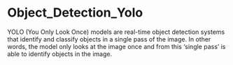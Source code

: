 # Object_Detection_Yolo
YOLO (You Only Look Once) models are real-time object detection systems that identify and classify objects in a single pass of the image. In other words, the model only looks at the image once and from this ‘single pass’ is able to identify objects in the image.
